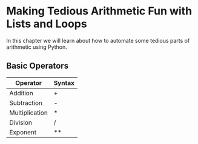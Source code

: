 # Making Tedious Arithmetic Fun with Lists and Loops

In this chapter we will learn about how to automate some tedious parts of arithmetic using Python.

## Basic Operators

| Operator       | Syntax | 
|----------------|--------|
| Addition       | +      |
| Subtraction    | -      |
| Multiplication | *      |
| Division       | /      |
| Exponent       | **     |


